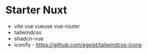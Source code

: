 # Starter Nuxt

- vite vue vueuse vue-router
- tailwindcss
- shadcn-vue
- iconify - <https://github.com/egoist/tailwindcss-icons>
